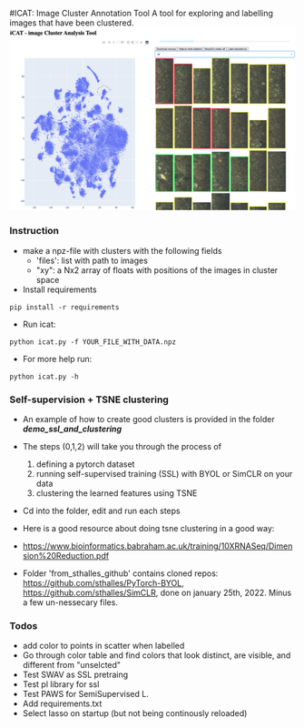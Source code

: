 #ICAT: Image Cluster Annotation Tool
A tool for exploring and labelling images that have been clustered.
<img src="library/icat.png">

  

### Instruction
- make a npz-file with clusters with the following fields
  - 'files': list with path to images
  - "xy": a Nx2 array of floats with positions of the images in cluster space
- Install requirements
```
pip install -r requirements
```
- Run icat:
```
python icat.py -f YOUR_FILE_WITH_DATA.npz
```

- For more help run:
```
python icat.py -h
```

### Self-supervision + TSNE clustering
- An example of how to create good clusters is provided in the folder _**demo_ssl_and_clustering**_
- The steps (0,1,2) will take you through the process of 
  1. defining a pytorch dataset
  2. running self-supervised training (SSL) with BYOL or SimCLR on your data
  3. clustering the learned features using TSNE
- Cd into the folder, edit and run each steps 



- Here is a good resource about doing tsne clustering in a good way: 
- https://www.bioinformatics.babraham.ac.uk/training/10XRNASeq/Dimension%20Reduction.pdf
- Folder 'from_sthalles_github' contains cloned repos:
https://github.com/sthalles/PyTorch-BYOL, https://github.com/sthalles/SimCLR, done on january 25th, 2022. Minus a few un-nessecary files.

  
### Todos
- add color to points in scatter when labelled
- Go through color table and find colors that look distinct, are visible, and different from "unselcted"
- Test SWAV as SSL pretraing
- Test pl library for ssl
- Test PAWS for SemiSupervised L.
- Add requirements.txt
- Select lasso on startup (but not being continously reloaded)
